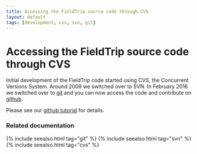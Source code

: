 ```yaml
---
title: Accessing the FieldTrip source code through CVS
layout: default
tags: [development, cvs, svn, git]
---
```


#  Accessing the FieldTrip source code through CVS

Initial development of the FieldTrip code started using CVS, the Concurrent Versions System. Around 2009 we switched over to SVN. In February 2016 we switched over to [git](http://git-scm.com) and you can now access the code and contribute on [github](http://github.com/fieldtrip).

Please see our [github tutorial](/development/git) for details.

### Related documentation

{% include seealso.html tag="git" %}
{% include seealso.html tag="svn" %}
{% include seealso.html tag="cvs" %}
